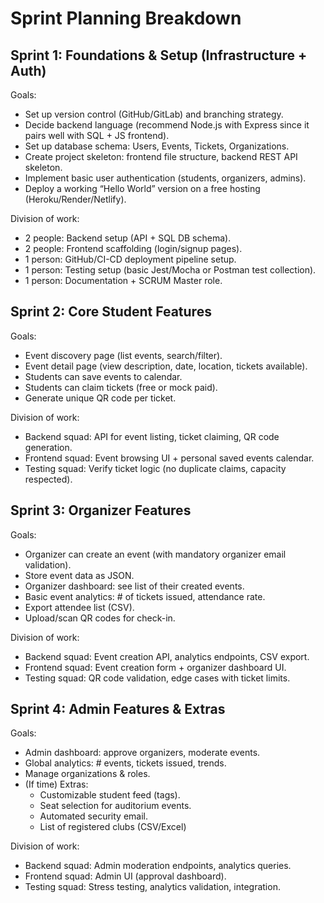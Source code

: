 Sprint Planning Breakdown
=========================

Sprint 1: Foundations & Setup (Infrastructure + Auth)
-----------------------------------------------------
Goals:
- Set up version control (GitHub/GitLab) and branching strategy.
- Decide backend language (recommend Node.js with Express since it pairs well with SQL + JS frontend).
- Set up database schema: Users, Events, Tickets, Organizations.
- Create project skeleton: frontend file structure, backend REST API skeleton.
- Implement basic user authentication (students, organizers, admins).
- Deploy a working “Hello World” version on a free hosting (Heroku/Render/Netlify).

Division of work:
- 2 people: Backend setup (API + SQL DB schema).
- 2 people: Frontend scaffolding (login/signup pages).
- 1 person: GitHub/CI-CD deployment pipeline setup.
- 1 person: Testing setup (basic Jest/Mocha or Postman test collection).
- 1 person: Documentation + SCRUM Master role.

Sprint 2: Core Student Features
-------------------------------
Goals:
- Event discovery page (list events, search/filter).
- Event detail page (view description, date, location, tickets available).
- Students can save events to calendar.
- Students can claim tickets (free or mock paid).
- Generate unique QR code per ticket.

Division of work:
- Backend squad: API for event listing, ticket claiming, QR code generation.
- Frontend squad: Event browsing UI + personal saved events calendar.
- Testing squad: Verify ticket logic (no duplicate claims, capacity respected).

Sprint 3: Organizer Features
----------------------------
Goals:
- Organizer can create an event (with mandatory organizer email validation).
- Store event data as JSON.
- Organizer dashboard: see list of their created events.
- Basic event analytics: # of tickets issued, attendance rate.
- Export attendee list (CSV).
- Upload/scan QR codes for check-in.

Division of work:
- Backend squad: Event creation API, analytics endpoints, CSV export.
- Frontend squad: Event creation form + organizer dashboard UI.
- Testing squad: QR code validation, edge cases with ticket limits.

Sprint 4: Admin Features & Extras
--------------------------------
Goals:
- Admin dashboard: approve organizers, moderate events.
- Global analytics: # events, tickets issued, trends.
- Manage organizations & roles.
- (If time) Extras:
  * Customizable student feed (tags).
  * Seat selection for auditorium events.
  * Automated security email.
  * List of registered clubs (CSV/Excel)

Division of work:
- Backend squad: Admin moderation endpoints, analytics queries.
- Frontend squad: Admin UI (approval dashboard).
- Testing squad: Stress testing, analytics validation, integration.
